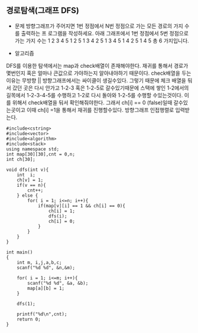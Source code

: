 ## 경로탐색(그래프 DFS)

* 문제 
방향그래프가 주어지면 1번 정점에서 N번 정점으로 가는 모든 경로의 가지 수를 출력하는 프
로그램을 작성하세요. 아래 그래프에서 1번 정점에서 5번 정점으로 가는 가지 수는
1 2 3 4 5
1 2 5 
1 3 4 2 5
1 3 4 5
1 4 2 5 
1 4 5
총 6 가지입니다.



* 알고리즘

DFS를 이용한 탐색에서는 map과 check배열이 존재해야한다. 재귀를 통해서 경로가 몇번인지 혹은 얼마나 큰값으로 가야하는지
알아내야하기 때문이다. 
check배열을 두는 이유는 무방향 || 방향그래프에서는 싸이클이 생길수있다. 그렇기 때문에 체크 배열을 둬서 갔던 곳은 다시 안가고 1-2-3 혹은 1-2-5로 갈수있기때문에 스택에 쌓인 1-2에서의 길목에서 1-2-3-4-5를 수행하고 1-2로 다시 돌아와 1-2-5를 수행할 수있는것이다. 이를 위해서 check배열을 둬서 확인해줘야한다.
그래서 ch[i] == 0 (false)일때 갈수있는곳이고 이때 ch[i] =1을 통해서 재귀를 진행할수있다. 
방향그래프 인접행렬로 입력받는다.
```
#include<cstring>
#include<vector>
#include<algorithm>
#include<stack>
using namespace std;
int map[30][30],cnt = 0,n;
int ch[30];

void dfs(int v){
    int  i;
    ch[v] = 1;
    if(v == n){
        cnt++;
    } else { 
        for( i = 1; i<=n; i++){
            if(map[v][i] == 1 && ch[i] == 0){
                ch[i] = 1;
                dfs(i);
                ch[i] = 0;
            }
        }
    }
}

int main()
{
    int m, i,j,a,b,c; 
    scanf("%d %d", &n,&m);

    for( i = 1; i<=m; i++){
        scanf("%d %d", &a, &b);
        map[a][b] = 1;
    }

    dfs(1);

    printf("%d\n",cnt);
    return 0;
}
```